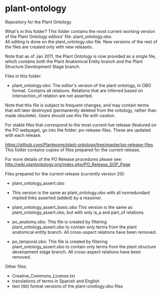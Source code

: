 # plant-ontology
Repository for the Plant Ontology

What's in this folder?
This folder contains the most current working version of the Plant Ontology editors' file: plant_ontology.obo.  
All editing is done on the plant_ontology.obo file. New versions of the rest of the files are created only with new releases.

Note that as of Jan 2011, the Plant Ontology is now provided as a single file, which contains both the Plant Anatomical Entity branch and the Plant Structure Development Stage branch. 

Files in this folder:
* plant_ontology.obo: 
The editor's version of the plant ontology, in OBO format. Contains all relations. Relations that are inferred based on intersection_of relation are not asserted. 

Note that this file is subject to frequent changes, and may contain terms that will later destroyed (permanently deleted from the ontology, rather than made obsolete). Users should use this file with caution. 

For stable files that correspond to the most current live release (featured on the PO webpage), go into the folder: po-release-files.   These are updated with each release.
 	
https://github.com/Planteome/plant-ontology/tree/master/po-release-files
This folder contains copies of files prepared for the current release, 

For more details of the PO Release procedures please see: http://wiki.plantontology.org/index.php/PO_Release_SOP_Page

Files prepared for the current release (currently version 20):
* plant_ontology_assert.obo
- This version is the same as plant_ontology.obo with all nonredundant implied links asserted (added) by a reasoner.
 
- plant_ontology_assert_basic.obo
This version is the same as plant_ontology_assert.obo, but with only is_a and part_of relations. 

- po_anatomy.obo: 
This file is created by filtering plant_ontology_assert.obo to contain only terms from the plant anatomical entity branch. All cross-aspect relations have been removed.

- po_temporal.obo: 
This file is created by filtering plant_ontology_assert.obo to contain only terms from the plant structure development stage branch. All cross-aspect relations have been removed.

Other files: 
- Creative_Commons_License.txt
- translations of terms in Spanish and English
- text (tbl) format versions of the plant-onotlogy.obo files
